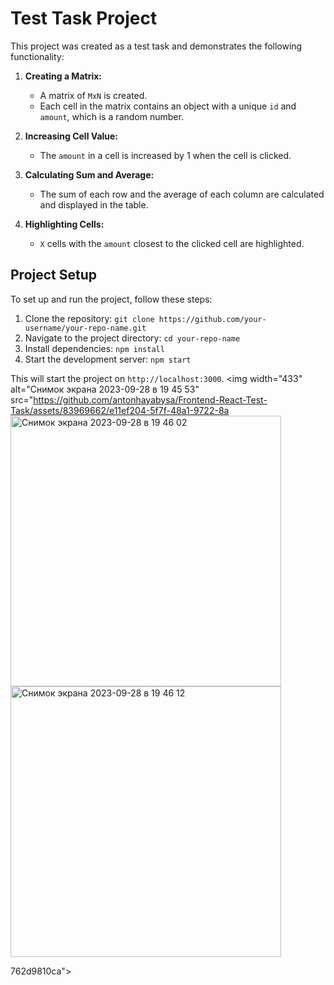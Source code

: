 # Test Task Project

This project was created as a test task and demonstrates the following functionality:

1. **Creating a Matrix:**

   - A matrix of `MxN` is created.
   - Each cell in the matrix contains an object with a unique `id` and `amount`, which is a random number.

2. **Increasing Cell Value:**

   - The `amount` in a cell is increased by 1 when the cell is clicked.

3. **Calculating Sum and Average:**

   - The sum of each row and the average of each column are calculated and displayed in the table.

4. **Highlighting Cells:**
   - `X` cells with the `amount` closest to the clicked cell are highlighted.

## Project Setup

To set up and run the project, follow these steps:

1. Clone the repository: `git clone https://github.com/your-username/your-repo-name.git`
2. Navigate to the project directory: `cd your-repo-name`
3. Install dependencies: `npm install`
4. Start the development server: `npm start`

This will start the project on `http://localhost:3000`.
<img width="433" alt="Снимок экрана 2023-09-28 в 19 45 53" src="https://github.com/antonhayabysa/Frontend-React-Test-Task/assets/83969662/e11ef204-5f7f-48a1-9722-8a<img width="433" alt="Снимок экрана 2023-09-28 в 19 46 02" src="https://github.com/antonhayabysa/Frontend-React-Test-Task/assets/83969662/ca6c2620-883b-4dfe-9815-1396b1038ae2"><img width="433" alt="Снимок экрана 2023-09-28 в 19 46 12" src="https://github.com/antonhayabysa/Frontend-React-Test-Task/assets/83969662/d6d94a83-c3a2-4e25-af5d-6fb57ecdb79e">

762d9810ca">
